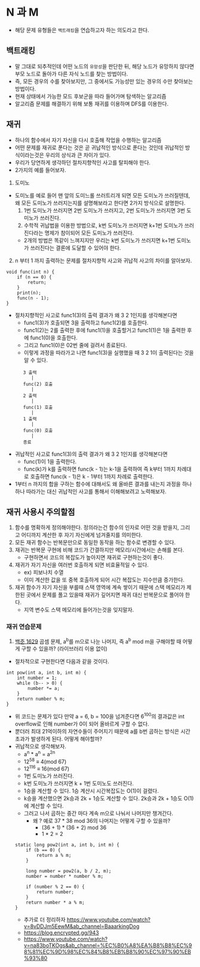 # N 과 M
- 해당 문제 유형들은 `백트래킹`을 연습하고자 하는 의도라고 한다.

## 백트래킹
- 말 그대로 되추적인데 어떤 노드의 `유망성`을 판단한 뒤, 해당 노드가 유망하지 않다면 부모 노드로 돌아가 다른 자식 노드를 찾는 방법이다. 
- 즉, 모든 경우의 수를 찾아보지만, 그 중에서도 가능성만 있는 경우의 수만 찾아보는 방법이다. 
- 현재 상태에서 가능한 모드 후보군을 따라 들어가며 탐색하는 알고리즘
- 알고리즘 문제를 해결하기 위해 보통 재귀를 이용하며 DFS를 이용한다.

## 재귀
- 하나의 함수에서 자기 자신을 다시 호출해 작업을 수행하는 알고리즘
- 어떤 문제를 재귀로 푼다는 것은 곧 귀납적인 방식으로 푼다는 것인데 귀납적인 방식이라는것은 우리의 상식과 큰 차이가 있다.
- 우리가 당연하게 생각하던 절차지향적인 사고를 탈피해야 한다.
- 2가지의 예를 들어보자.
1. 도미노
- 도미노를 예로 들어 맨 앞의 도미느롤 쓰러트리개 되면 모든 도미노가 쓰러질텐데, 왜 모든 도미노가 쓰러지는지를 설명해보라고 한다면 2가지 방식으로 설명한다.
    1. 1번 도미노가 쓰러지면 2번 도미노가 쓰러지고, 2번 도미노가 쓰러지면 3번 도미노가 쓰러진다.
    2. 수학적 귀납법을 이용한 방법으로, k번 도미노가 쓰러지면 k+1번 도미노가 쓰러진다라는 명제가 참이되어 모든 도미노가 쓰러진다.
    - 2개의 방법은 똑같이 느껴지지만 우리는 k번 도미노가 쓰러지면 k+1번 도미노가 쓰러진다는 결론에 도달할 수 있어야 한다.
2. n 부터 1 까지 출력하는 문제를 절차지향적 사고와 귀납적 사고의 차이를 알아보자.
```
void func(int n) {
    if (n == 0) {
        return;
    }
    print(n);
    func(n - 1);
}
```
- 절차지향적인 사고로 func1(3)의 출력 결과가 왜 3 2 1인지를 생각해본다면
    - func1(3)가 호출되면 3을 출력하고 func1(2)를 호출한다.
    - func1(2)는 2를 출력한 후에 func1(1)을 호출할거고 func1(1)은 1을 출력한 후에 func1(0)을 호출한다.
    - 그리고 func1(0)은 02번 줄에 걸려서 종료된다.
    - 이렇게 과정을 따라가고 나면 func1(3)을 실행했을 때 3 2 1이 출력된다는 것을 알 수 있다.
    ```
       3 출력
          |
       func(2) 호출
          |
       2 출력
          |
       func(1) 호출
          |
       1 출력
          |
       func(0) 호출
          |
       종료
    ```
- 귀납적인 사고로 func1(3)의 출력 결과가 왜 3 2 1인지를 생각해본다면
    - func(1)이 1을 출력한다.
    - func(k)가 k를 출력하면 func(k - 1)는 k-1을 출력하여 즉 k부터 1까지 차례대로 호출하면 func(k - 1)은 k - 1부터 1까지 차례로 출력한다.
- 1부터 n 까지의 합을 구하는 함수에 대해서도 왜 올바른 결과를 내는지 과정을 하나하나 따라가는 대신 귀납적인 사고를 통해서 이해해보려고 노력해보자.

## 재귀 사용시 주의할점
1. 함수를 명확하게 정의해야한다. 정의라는건 함수의 인자로 어떤 것을 받을지, 그리고 어디까지 계산한 후 자기 자신에게 넘겨줄지를 의미한다.
2. 모든 재귀 함수는 반복문만으로 동일한 동작을 하는 함수로 변경할 수 있다.
3. 재귀는 반복문 구현에 비해 코드가 간결하지만 메모리/시간에서는 손해를 본다.
    - 구현하면서 코드의 복잡도가 높아지면 재귀로 구현하는것이 좋다.
4. 재귀가 자기 자신을 여러번 호출하게 되면 비효율적일 수 있다.
    - ex) 피보나치 수열
    - 이미 계산한 값을 또 중복 호출하게 되어 시간 복잡도는 지수만큼 증가한다.
5. 재귀 함수가 자기 자신을 부를때 스택 영역에 계속 쌓이기 때문에 스택 메모리가 제한된 곳에서 문제를 풀고 있을때 재귀가 깊어지면 재귀 대신 반복문으로 풀어야 한다.
    - 지역 변수도 스택 메모리에 들어가는것을 잊지말자.

### 재귀 연습문제
1. [백준 1629](https://www.acmicpc.net/problem/1629) 곱셈 문제, a<sup>b</sup>를 m으로 나눈 나머지, 즉 a<sup>b</sup> mod m을 구해야할 때 어떻게 구할 수 있을까? (라이브러리 이용 없이)
- 절차적으로 구현한다면 다음과 같을 것이다.
```
int pow(int a, int b, int m) {
    int number = 1;
    while (b-- > 0) {
        number *= a;
    }
    return number % m;
}
```
- 위 코드는 문제가 있다 만약 a = 6, b = 100을 넘겨준다면 6<sup>100</sup>의 결과값은 int overflow로 인해 number가 0이 되어 올바르게 구할 수 없다.
- 뿐더러 최대 21억이하의 자연수들이 주어지기 때문에 a를 b번 곱하는 방식은 시간초과가 발생하게 된다. 어떻게 해야할까?
- 귀납적으로 생각해보자.
    - a<sup>n</sup> * a<sup>n</sup> = a<sup>2n</sup>
    - 12<sup>58</sup> ≡ 4(mod 67)
    - 12<sup>116</sup> ≡ 16(mod 67)
    - 1번 도미노가 쓰러진다.
    - k번 도미노가 쓰러지면 k + 1번 도미노도 쓰러진다.
    - 1승을 계산할 수 있다. 1승 계산시 시간복잡도는 O(1)이 걸렸다.
    - k승을 계산했으면 2k승과 2k + 1승도 계산할 수 있다. 2k승과 2k + 1승도 O(1)에 계산할 수 있다.
    - 그러고 나서 곱하는 중간 마다 계속 m으로 나눠서 나머지만 챙겨간다.
        - 왜 ? 예로 37 * 38 mod 36의 나머지는 어떻게 구할 수 있을까?
            - (36 + 1) * (36 + 2) mod 36
            - 1 * 2 = 2
    ```
    static long pow2(int a, int b, int m) {
        if (b == 0) {
            return a % m;
        }

        long number = pow2(a, b / 2, m);
        number = number * number % m;
        
        if (number % 2 == 0) {
            return number;
        }
        return number * a % m;
    }
    ```
  - 추가로 더 정리하자 https://www.youtube.com/watch?v=8vDDJm5EewM&ab_channel=BaaarkingDog
  - https://blog.encrypted.gg/943
  - https://www.youtube.com/watch?v=na83boTKOgs&ab_channel=%EC%B0%A8%EA%B8%B8%EC%98%81%EC%9D%98%EC%84%B8%EB%B8%90%EC%97%90%EB%93%80
    


    
    
    

